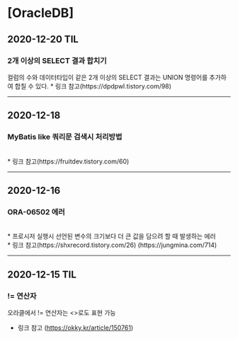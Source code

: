 <h1>[OracleDB]</h1>
<h2>2020-12-20 TIL</h2>
<h3>2개 이상의 SELECT 결과 합치기</h3>
컬럼의 수와 데이터타입이 같은 2개 이상의 SELECT 결과는 UNION 명령어를 추가하여 합칠 수 있다.
* 링크 참고(https://dpdpwl.tistory.com/98)
<hr/>
<h2>2020-12-18</h2>
<h3>MyBatis like 쿼리문 검색시 처리방법</h3><br/>
* 링크 참고(https://fruitdev.tistory.com/60)
<hr/>
<h2>2020-12-16</h2>
<h3>ORA-06502 에러</h3><br/>
* 프로시저 실행시 선언된 변수의 크기보다 더 큰 값을 담으려 할 때 발생하는 에러<br/>
* 링크 참고(https://shxrecord.tistory.com/26) (https://jungmina.com/714)
<hr/>
<h2>2020-12-15 TIL</h2>
<h3>!= 연산자</h3>
오라클에서 != 연산자는 <>로도 표현 가능

* 링크 참고 (https://okky.kr/article/150761)
